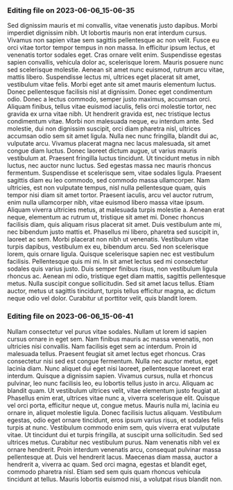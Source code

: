 

### Editing file on 2023-06-06_15-06-35

Sed dignissim mauris et mi convallis, vitae venenatis justo dapibus. Morbi imperdiet dignissim nibh. Ut lobortis mauris non erat interdum cursus. Vivamus non sapien vitae sem sagittis pellentesque ac non velit. Fusce eu orci vitae tortor tempor tempus in non massa. In efficitur ipsum lectus, et venenatis tortor sodales eget. Cras ornare velit enim. Suspendisse egestas sapien convallis, vehicula dolor ac, scelerisque lorem. Mauris posuere nunc sed scelerisque molestie. Aenean sit amet nunc euismod, rutrum arcu vitae, mattis libero.
Suspendisse lectus mi, ultrices eget placerat sit amet, vestibulum vitae felis. Morbi eget ante sit amet mauris elementum luctus. Donec pellentesque facilisis nisl at dignissim. Donec eget condimentum odio. Donec a lectus commodo, semper justo maximus, accumsan orci. Aliquam finibus, tellus vitae euismod iaculis, felis orci molestie tortor, nec gravida ex urna vitae nibh. Ut hendrerit gravida est, nec tristique lectus condimentum vitae. Morbi non malesuada neque, eu interdum ante.
Sed molestie, dui non dignissim suscipit, orci diam pharetra nisl, ultrices accumsan odio sem sit amet ligula. Nulla nec nunc fringilla, blandit dui ac, vulputate arcu. Vivamus placerat magna nec lacus malesuada, sit amet congue diam luctus. Donec laoreet dictum augue, ut varius mauris vestibulum at. Praesent fringilla luctus tincidunt. Ut tincidunt metus in nibh luctus, nec auctor nunc luctus. Sed egestas massa nec mauris rhoncus fermentum. Suspendisse et scelerisque sem, vitae sodales ligula. Praesent sagittis diam eu leo commodo, sed commodo massa ullamcorper. Nam ultricies, est non vulputate tempus, nisl nulla pellentesque quam, quis tempor nisi diam sit amet tortor. Praesent iaculis, arcu vel auctor rutrum, enim nulla ullamcorper nibh, vitae euismod libero massa vitae ipsum. Aliquam viverra ultricies metus, at malesuada turpis molestie a. Aenean erat neque, elementum ac rutrum ut, tristique sit amet mi. Donec rhoncus facilisis diam, quis aliquam risus placerat sit amet. Duis vestibulum ante mi, nec bibendum justo mattis et. Phasellus mi libero, pharetra sed suscipit in, laoreet ac sem.
Morbi placerat non nibh ut venenatis. Vestibulum vitae turpis dapibus, vestibulum ex eu, bibendum arcu. Sed non scelerisque lorem, quis ornare ligula. Quisque scelerisque sapien nec est vestibulum facilisis. Pellentesque quis mi mi. In sit amet lectus sed mi consectetur sodales quis varius justo. Duis semper finibus risus, non vestibulum ligula rhoncus ac. Aenean mi odio, tristique eget diam mattis, sagittis pellentesque metus. Nulla suscipit congue sollicitudin. Sed sit amet lacus tellus. Etiam auctor, metus ut sagittis tincidunt, turpis tellus efficitur magna, ac dictum neque odio vel dolor. Curabitur ut porttitor velit, quis blandit lorem.




### Editing file on 2023-06-06_15-06-41

Nullam consectetur vel purus vitae sodales. Nullam ut lorem id sapien cursus ornare in eget sem. Nam finibus mauris ac massa venenatis, non ultricies nisi convallis. Nam facilisis eget sem ac interdum. Proin id malesuada tellus. Praesent feugiat sit amet lectus eget rhoncus. Cras consectetur nisi sed est congue fermentum. Nulla nec auctor metus, eget lacinia diam. Nunc aliquet dui eget nisi laoreet, pellentesque laoreet erat interdum. Quisque a dignissim sapien. Vivamus cursus, nulla et rhoncus pulvinar, leo nunc facilisis leo, eu lobortis tellus justo in arcu. Aliquam ac blandit quam. Ut vestibulum ultrices velit, vitae elementum justo feugiat at.
Phasellus enim erat, ultrices vitae nunc a, viverra scelerisque elit. Quisque vel orci porta, efficitur neque ut, congue metus. Mauris nulla mi, lacinia eu ornare in, aliquet molestie ligula. Donec facilisis luctus aliquam. Vestibulum egestas, odio eget ornare tincidunt, eros ipsum varius risus, et sodales felis turpis at nunc. Vestibulum commodo enim sem, quis viverra erat vulputate vitae. Ut tincidunt dui et turpis fringilla, at suscipit urna sollicitudin. Sed sed ultrices metus.
Curabitur nec vestibulum purus. Nam venenatis nibh vel ex ornare hendrerit. Proin interdum venenatis arcu, consequat pulvinar massa pellentesque at. Duis vel hendrerit lacus. Maecenas diam massa, auctor a hendrerit a, viverra ac quam. Sed orci magna, egestas et blandit eget, commodo pharetra nisl. Etiam sed sem quis quam rhoncus vehicula tincidunt at tellus. Mauris lobortis euismod nisi, a volutpat risus blandit non.


